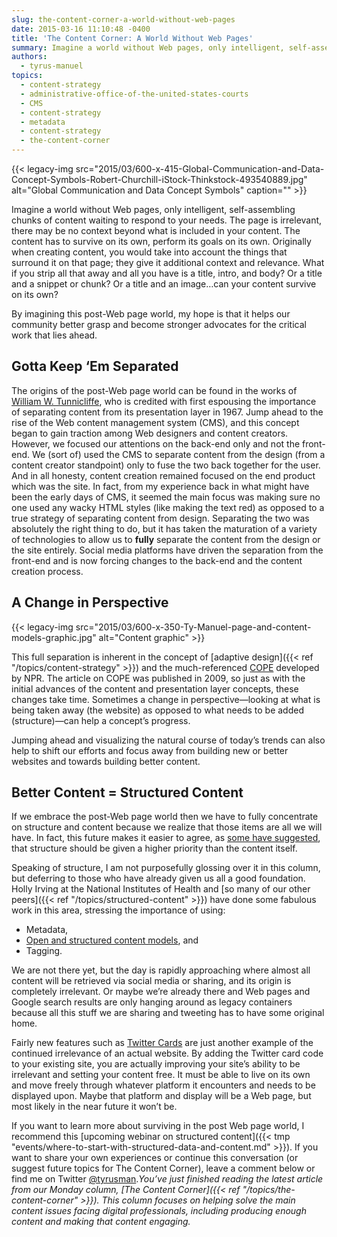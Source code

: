 ```yaml
---
slug: the-content-corner-a-world-without-web-pages
date: 2015-03-16 11:10:48 -0400
title: 'The Content Corner: A World Without Web Pages'
summary: Imagine a world without Web pages, only intelligent, self-assembling chunks of content waiting to respond to your needs. The page is irrelevant, there may be no context beyond what is included in your content. The content has to survive on its own, perform its goals on its own. Originally when creating content, you would take
authors:
  - tyrus-manuel
topics:
  - content-strategy
  - administrative-office-of-the-united-states-courts
  - CMS
  - content-strategy
  - metadata
  - content-strategy
  - the-content-corner
---
```


{{< legacy-img src="2015/03/600-x-415-Global-Communication-and-Data-Concept-Symbols-Robert-Churchill-iStock-Thinkstock-493540889.jpg" alt="Global Communication and Data Concept Symbols" caption="" >}} 

Imagine a world without Web pages, only intelligent, self-assembling chunks of content waiting to respond to your needs. The page is irrelevant, there may be no context beyond what is included in your content. The content has to survive on its own, perform its goals on its own. Originally when creating content, you would take into account the things that surround it on that page; they give it additional context and relevance. What if you strip all that away and all you have is a title, intro, and body? Or a title and a snippet or chunk? Or a title and an image…can your content survive on its own?

By imagining this post-Web page world, my hope is that it helps our community better grasp and become stronger advocates for the critical work that lies ahead.

## Gotta Keep ‘Em Separated

The origins of the post-Web page world can be found in the works of [William W. Tunnicliffe](http://en.wikipedia.org/wiki/William_W._Tunnicliffe), who is credited with first espousing the importance of separating content from its presentation layer in 1967. Jump ahead to the rise of the Web content management system (CMS), and this concept began to gain traction among Web designers and content creators. However, we focused our attentions on the back-end only and not the front-end. We (sort of) used the CMS to separate content from the design (from a content creator standpoint) only to fuse the two back together for the user. And in all honesty, content creation remained focused on the end product which was the site. In fact, from my experience back in what might have been the early days of CMS, it seemed the main focus was making sure no one used any wacky HTML styles (like making the text red) as opposed to a true strategy of separating content from design. Separating the two was absolutely the right thing to do, but it has taken the maturation of a variety of technologies to allow us to **fully** separate the content from the design or the site entirely. Social media platforms have driven the separation from the front-end and is now forcing changes to the back-end and the content creation process.

## A Change in Perspective

{{< legacy-img src="2015/03/600-x-350-Ty-Manuel-page-and-content-models-graphic.jpg" alt="Content graphic" >}}

This full separation is inherent in the concept of [adaptive design]({{< ref "/topics/content-strategy" >}}) and the much-referenced [COPE](http://www.programmableweb.com/news/cope-create-once-publish-everywhere/2009/10/13) developed by NPR. The article on COPE was published in 2009, so just as with the initial advances of the content and presentation layer concepts, these changes take time. Sometimes a change in perspective—looking at what is being taken away (the website) as opposed to what needs to be added (structure)—can help a concept&#8217;s progress.

Jumping ahead and visualizing the natural course of today&#8217;s trends can also help to shift our efforts and focus away from building new or better websites and towards building better content.

## Better Content = Structured Content

If we embrace the post-Web page world then we have to fully concentrate on structure and content because we realize that those items are all we will have. In fact, this future makes it easier to agree, as [some have suggested](http://www.markboulton.co.uk/journal/structure-first-content-always), that structure should be given a higher priority than the content itself.

Speaking of structure, I am not purposefully glossing over it in this column, but deferring to those who have already given us all a good foundation. Holly Irving at the National Institutes of Health and [so many of our other peers]({{< ref "/topics/structured-content" >}}) have done some fabulous work in this area, stressing the importance of using:

  * Metadata,
  * [Open and structured content models](http://gsa.github.io/Open-And-Structured-Content-Models/index.html), and
  * Tagging.

We are not there yet, but the day is rapidly approaching where almost all content will be retrieved via social media or sharing, and its origin is completely irrelevant. Or maybe we&#8217;re already there and Web pages and Google search results are only hanging around as legacy containers because all this stuff we are sharing and tweeting has to have some original home.

Fairly new features such as [Twitter Cards](https://dev.twitter.com/cards/overview) are just another example of the continued irrelevance of an actual website. By adding the Twitter card code to your existing site, you are actually improving your site&#8217;s ability to be irrelevant and setting your content free. It must be able to live on its own and move freely through whatever platform it encounters and needs to be displayed upon. Maybe that platform and display will be a Web page, but most likely in the near future it won’t be.

If you want to learn more about surviving in the post Web page world, I recommend this [upcoming webinar on structured content]({{< tmp "events/where-to-start-with-structured-data-and-content.md" >}}). If you want to share your own experiences or continue this conversation (or suggest future topics for The Content Corner), leave a comment below or find me on Twitter [@tyrusman](https://twitter.com/tyrusman)._You’ve just finished reading the latest article from our Monday column, [The Content Corner]({{< ref "/topics/the-content-corner" >}}). This column focuses on helping solve the main content issues facing digital professionals, including producing enough content and making that content engaging._